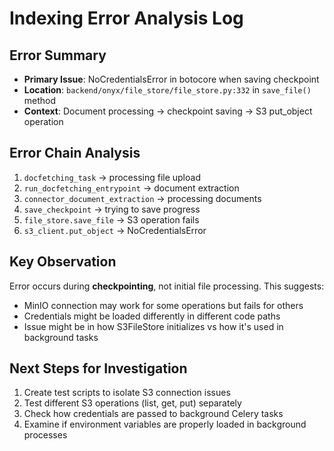 # Indexing Error Analysis Log

## Error Summary
- **Primary Issue**: NoCredentialsError in botocore when saving checkpoint 
- **Location**: `backend/onyx/file_store/file_store.py:332` in `save_file()` method
- **Context**: Document processing → checkpoint saving → S3 put_object operation

## Error Chain Analysis
1. `docfetching_task` → processing file upload
2. `run_docfetching_entrypoint` → document extraction 
3. `connector_document_extraction` → processing documents
4. `save_checkpoint` → trying to save progress
5. `file_store.save_file` → S3 operation fails
6. `s3_client.put_object` → NoCredentialsError

## Key Observation
Error occurs during **checkpointing**, not initial file processing. This suggests:
- MinIO connection may work for some operations but fails for others
- Credentials might be loaded differently in different code paths
- Issue might be in how S3FileStore initializes vs how it's used in background tasks

## Next Steps for Investigation
1. Create test scripts to isolate S3 connection issues
2. Test different S3 operations (list, get, put) separately  
3. Check how credentials are passed to background Celery tasks
4. Examine if environment variables are properly loaded in background processes
